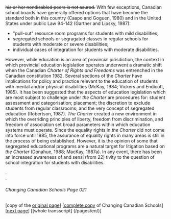 ### 
~~his or her nondisabled peers is not asured.~~
With few exceptions, Canadian school boards have generally offered
options that have become the standard both in this country
(Caapo and Goguen, 1980) and in the United States under public
Law 94-142 (Gartner and Lipsky, 1987):  

- "pull-out" resource room programs for students with mild
disabilities;
- segregated schools or segragated classes in regular schools
for students with moderate or severe disabilities;
- individual cases of integration for students with moderate
disabilities.  

However, while education is an area of provincial jurisdiction,
the context in which provincial education legislation operates
underwent a dramatic shift when the Canadian *Charter of Rights and Freedoms* was entrenched in the Canadian constitution 1982.
Several sections of the *Charter* have implications for policy
and practice relevant to the education of students with mental
and/or physical disabilities (McKay, 1984; Vickers and Endicott,
1985). It has been suggested that the aspects of education
legislation which are most subject to challenge under *the Charter*
are procedures for: student assessment and categorisation; placement;
the discretion to exclude students from regular classrooms;
and the very concept of segregated education (Robertson, 1987).
*The Charter* created a new environment in which the overriding
principles of liberty, freedom from discrimination, and freedom
of association set broad parameters within which education systems
must operate. Since the equality rights in *the Charter* did not
come into force until 1985, the assurance of equality rights
in many areas is still in the process of being established.
However, it is the opinion of some that segregated educational
programs are a natural target for litigation based on *the Charter*
(Donahue, 1988; MacKay, 1987a). In any event, there has been
an increased awareness of and sensi (from 22) tivity to the
question of school integration for students with disabilities.
  
.  
.    
###### Changing Canadian Schools Page 021
### 

[copy of the [original page](/copies-from-original/CCS021.png)]
[[complete copy](/copies-from-original/BestCopy_Changing_Canadian_Schools_Perspectives_on_Disability_and_Inclusion.pdf) of Changing Canadian Schools]
[[next page](Changing_Canadian_Schools-022)]
[[whole transscript] (/pages/en/)]
